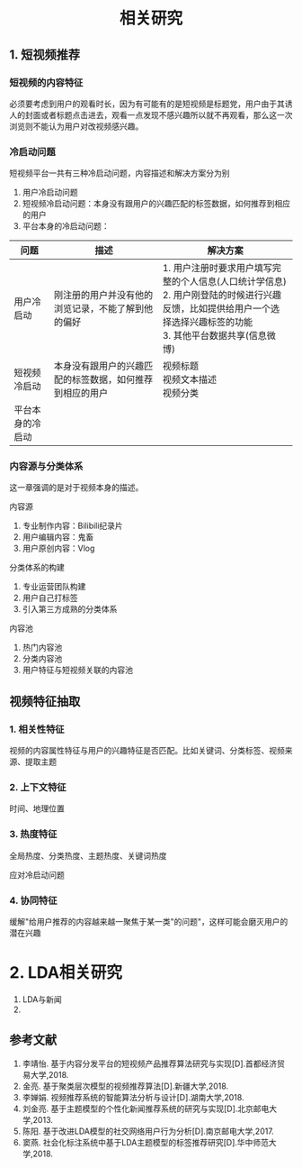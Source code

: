 # <center>相关研究</center>

## 1. 短视频推荐

### 短视频的内容特征

必须要考虑到用户的观看时长，因为有可能有的是短视频是标题党，用户由于其诱人的封面或者标题点击进去，观看一点发现不感兴趣所以就不再观看，那么这一次浏览则不能认为用户对改视频感兴趣。

### 冷启动问题

短视频平台一共有三种冷启动问题，内容描述和解决方案分为别

1. 用户冷启动问题
2. 短视频冷启动问题：本身没有跟用户的兴趣匹配的标签数据，如何推荐到相应的用户
3. 平台本身的冷启动问题：

| 问题             | 描述                                                     | 解决方案                                                     |
| ---------------- | -------------------------------------------------------- | ------------------------------------------------------------ |
| 用户冷启动       | 刚注册的用户并没有他的浏览记录，不能了解到他的偏好       | 1. 用户注册时要求用户填写完整的个人信息(人口统计学信息)<br />2. 用户刚登陆的时候进行兴趣反馈，比如提供给用户一个选择选择兴趣标签的功能<br />3. 其他平台数据共享(信息微博) |
| 短视频冷启动     | 本身没有跟用户的兴趣匹配的标签数据，如何推荐到相应的用户 | 视频标题<br />视频文本描述<br />视频分类                     |
| 平台本身的冷启动 |                                                          |                                                              |

### 内容源与分类体系

这一章强调的是对于视频本身的描述。

内容源

1. 专业制作内容：Bilibili纪录片
2. 用户编辑内容：鬼畜
3. 用户原创内容：Vlog

分类体系的构建

1. 专业运营团队构建
2. 用户自己打标签
3. 引入第三方成熟的分类体系

内容池

1. 热门内容池
2. 分类内容池
3. 用户特征与短视频关联的内容池

## 视频特征抽取

### 1. 相关性特征

视频的内容属性特征与用户的兴趣特征是否匹配。比如关键词、分类标签、视频来源、提取主题

### 2. 上下文特征

时间、地理位置

### 3. 热度特征

全局热度、分类热度、主题热度、关键词热度

应对冷启动问题

### 4. 协同特征

缓解"给用户推荐的内容越来越一聚焦于某一类"的问题"，这样可能会磨灭用户的潜在兴趣

# 2. LDA相关研究

1. LDA与新闻
2. 



## 参考文献

1. 李靖怡. 基于内容分发平台的短视频产品推荐算法研究与实现[D].首都经济贸易大学,2018.
2. 金亮. 基于聚类层次模型的视频推荐算法[D].新疆大学,2018.
3. 李婵娟. 视频推荐系统的智能算法分析与设计[D].湖南大学,2018.
4. 刘金亮. 基于主题模型的个性化新闻推荐系统的研究与实现[D].北京邮电大学,2013.
5. 陈阳. 基于改进LDA模型的社交网络用户行为分析[D].南京邮电大学,2017.
6. 窦燕. 社会化标注系统中基于LDA主题模型的标签推荐研究[D].华中师范大学,2018.

